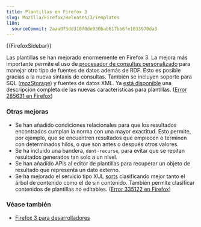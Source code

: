 ```yaml
---
title: Plantillas en Firefox 3
slug: Mozilla/Firefox/Releases/3/Templates
l10n:
  sourceCommit: 2aaa075dd310f0de930bab617bb6fe1033970da3
---
```


{{FirefoxSidebar}}

Las plantillas se han mejorado enormemente en Firefox 3. La mejora más importante permite el uso de [procesador de consultas personalizado](/es/How_to_implement_a_custom_XUL_query_processor_component) para manejar otro tipo de fuentes de datos además de RDF. Esto es posible gracias a la nueva sintaxis de consultas. También se incluyen soporte para SQL ([mozStorage](/es/docs/Storage)) y fuentes de datos XML. Ya [está disponible](https://wiki.mozilla.org/XUL:Template_Features_in_1.9) una descripción completa de las nuevas características para plantillas. ([Error 285631 en Firefox](https://bugzil.la/285631))

### Otras mejoras

- Se han añadido condiciones relacionales para que los resultados encontrados cumplan la norma con una mayor exactitud. Esto permite, por ejemplo, que se encuentren resultados que empiecen o terminen con determinados hilos, o que son antes o después otros valores.
- Se ha incluido una bandera, `dont-recurse`, para evitar que se repitan resultados generados tan solo a un nivel.
- Se han añadido APIs al editor de plantillas para recuperar un objeto de resultado que representa un dato externo.
- Se ha mejorado el servicio tipo XUL [sorts](/es/XUL/Template_Guide/Sorting_Results) clasificando mejor tanto el árbol de contenido como el de sin contenido. También permite clasificar contenidos de plantillas no editables. ([Error 335122 en Firefox](https://bugzil.la/335122))

### Véase también

- [Firefox 3 para desarrolladores](/es/docs/Mozilla/Firefox/Releases/3)
